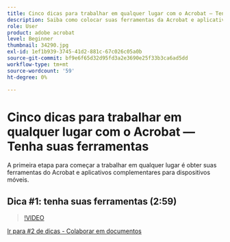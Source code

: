 ```yaml
---
title: Cinco dicas para trabalhar em qualquer lugar com o Acrobat — Tenha suas ferramentas
description: Saiba como colocar suas ferramentas da Acrobat e aplicativos complementares para dispositivos móveis em funcionamento em qualquer lugar
role: User
product: adobe acrobat
level: Beginner
thumbnail: 34290.jpg
exl-id: 1ef1b939-3745-41d2-881c-67c026c05a0b
source-git-commit: bf9e6f65d32d95fd3a2e3690e25f33b3ca6ad5dd
workflow-type: tm+mt
source-wordcount: '59'
ht-degree: 0%

---
```


# Cinco dicas para trabalhar em qualquer lugar com o Acrobat — Tenha suas ferramentas

A primeira etapa para começar a trabalhar em qualquer lugar é obter suas ferramentas do Acrobat e aplicativos complementares para dispositivos móveis.

## Dica #1: tenha suas ferramentas (2:59)

>[!VIDEO](https://video.tv.adobe.com/v/34290?hidetitle=true)

[Ir para #2 de dicas - Colaborar em documentos](collaborate-on-documents.md)